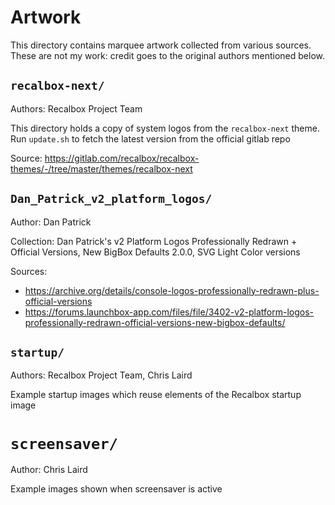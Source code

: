 # Artwork

This directory contains marquee artwork collected from various sources.
These are not my work: credit goes to the original authors mentioned below.


## `recalbox-next/`
Authors: Recalbox Project Team

This directory holds a copy of system logos from the `recalbox-next` theme.
Run `update.sh` to fetch the latest version from the official gitlab repo

Source: https://gitlab.com/recalbox/recalbox-themes/-/tree/master/themes/recalbox-next



## `Dan_Patrick_v2_platform_logos/`
Author: Dan Patrick

Collection: Dan Patrick's v2 Platform Logos Professionally Redrawn + Official Versions, New BigBox Defaults 2.0.0, SVG Light Color versions

Sources:
- https://archive.org/details/console-logos-professionally-redrawn-plus-official-versions
- https://forums.launchbox-app.com/files/file/3402-v2-platform-logos-professionally-redrawn-official-versions-new-bigbox-defaults/


## `startup/`
Authors: Recalbox Project Team, Chris Laird

Example startup images which reuse elements of the Recalbox startup image

# `screensaver/`
Author: Chris Laird

Example images shown when screensaver is active
